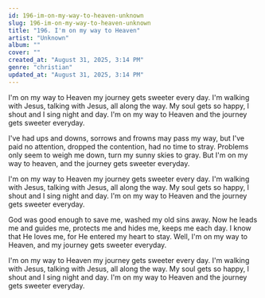 ```yaml
---
id: 196-im-on-my-way-to-heaven-unknown
slug: 196-im-on-my-way-to-heaven-unknown
title: "196. I'm on my way to Heaven"
artist: "Unknown"
album: ""
cover: ""
created_at: "August 31, 2025, 3:14 PM"
genre: "christian"
updated_at: "August 31, 2025, 3:14 PM"
---
```


I'm on my way to Heaven my journey gets sweeter every day. I'm walking with Jesus, talking with Jesus, all along the way. My soul gets so happy, I shout and I sing night and day. I'm on my way to Heaven and the journey gets sweeter everyday.

I've had ups and downs, sorrows and frowns may pass my way, but I've paid no attention, dropped the contention, had no time to stray. Problems only seem to weigh me down, turn my sunny skies to gray. But I'm on my way to heaven, and the journey gets sweeter everyday. 

I'm on my way to Heaven my journey gets sweeter every day. I'm walking with Jesus, talking with Jesus, all along the way. My soul gets so happy, I shout and I sing night and day. I'm on my way to Heaven and the journey gets sweeter everyday.

God was good enough to save me, washed my old sins away. Now he leads me and guides me, protects me and hides me, keeps me each day. I know that He loves me, for He entered my heart to stay. Well, I'm on my way to Heaven, and my  journey gets sweeter everyday. 

I'm on my way to Heaven my journey gets sweeter every day. I'm walking with Jesus, talking with Jesus, all along the way. My soul gets so happy, I shout and I sing night and day. I'm on my way to Heaven and the journey gets sweeter everyday.
